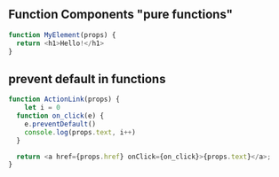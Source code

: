 ## Function Components "pure functions"

```js
function MyElement(props) {
  return <h1>Hello!</h1>
}
```


## prevent default in functions
```js
function ActionLink(props) {
	let i = 0
  function on_click(e) {
    e.preventDefault()
    console.log(props.text, i++)
  }

  return <a href={props.href} onClick={on_click}>{props.text}</a>;
}
```
